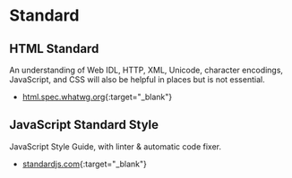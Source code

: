 # Standard

## HTML Standard

An understanding of Web IDL, HTTP, XML, Unicode, character encodings, JavaScript, and CSS will also be helpful in places but is not essential.

- [html.spec.whatwg.org](https://html.spec.whatwg.org/){:target="_blank"}

## JavaScript Standard Style

JavaScript Style Guide, with linter & automatic code fixer.

- [standardjs.com](https://standardjs.com/){:target="_blank"}
